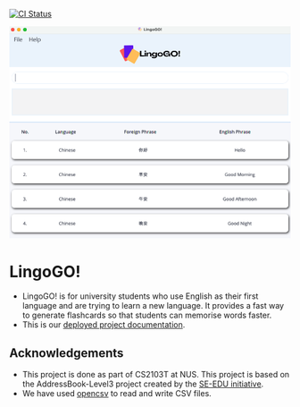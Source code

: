 [![CI Status](https://github.com/se-edu/addressbook-level3/workflows/Java%20CI/badge.svg)](https://github.com/AY2122S1-CS2103T-T11-2/tp/actions)

![Ui](docs/images/Ui.png)

# LingoGO!
- LingoGO! is for university students who use English as their first language and are trying to learn a new language. It provides a fast way to generate flashcards so that students can memorise words faster.
- This is our [deployed project documentation](https://ay2122s1-cs2103t-t11-2.github.io/tp/).

## Acknowledgements
- This project is done as part of CS2103T at NUS. This project is based on the AddressBook-Level3 project created by the [SE-EDU initiative](https://se-education.org).
- We have used [opencsv](http://opencsv.sourceforge.net/) to read and write CSV files.
